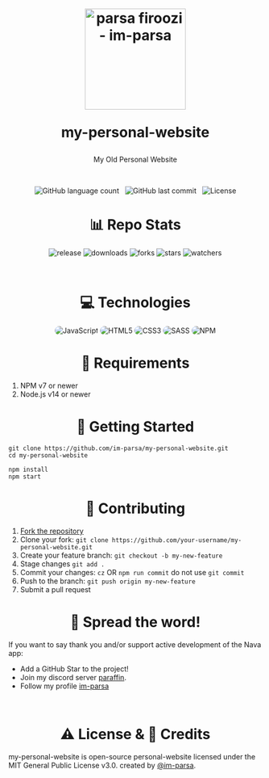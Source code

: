 <h1 align="center">
  <img width="200px" src="https://cdn.discordapp.com/attachments/776425421968244768/917309799824252968/favicon.png" alt="parsa firoozi - im-parsa"/>
<br/>

my-personal-website

</h1>

<p align="center">My Old Personal Website</p>

<br/>

<p align="center">
    <img alt="GitHub language count" src="https://img.shields.io/github/languages/count/im-parsa/my-personal-website">
    &nbsp;
    <img alt="GitHub last commit" src="https://img.shields.io/github/last-commit/im-parsa/my-personal-website">
    &nbsp;
    <img alt="License" src="https://img.shields.io/badge/license-MIT-brightgreen">
</p>

<h1 align="center">
    📊 Repo Stats
</h1>

<p align="center">
    <img src="https://img.shields.io/github/release/im-parsa/my-personal-website.svg" alt="release">
    <img src="https://img.shields.io/github/downloads/im-parsa/my-personal-website/total.svg" alt="downloads">
    <img src="https://img.shields.io/github/forks/im-parsa/my-personal-website.svg" alt="forks">
    <img src="https://img.shields.io/github/stars/im-parsa/my-personal-website.svg" alt="stars">
    <img src="https://img.shields.io/github/watchers/im-parsa/my-personal-website.svg" alt="watchers">
</p>

<br/>

<h1 align="center">
    💻 Technologies
</h1>

<div align="center">
    <img src="https://img.shields.io/badge/JavaScript-1c1d29?style=for-the-badge&logo=javascript&logoColor=e82c2c" alt="JavaScript" style="border-radius:15px"/>
    <img src="https://img.shields.io/badge/HTML5-1c1d29?style=for-the-badge&logo=html5&logoColor=e82c2c" alt="HTML5" style="border-radius:15px"/>
    <img src="https://img.shields.io/badge/CSS3-1c1d29?style=for-the-badge&logo=css3&logoColor=e82c2c" alt="CSS3" style="border-radius:15px"/>
    <img src="https://img.shields.io/badge/CSS3-1c1d29?style=for-the-badge&logo=sass&logoColor=e82c2c" alt="SASS" style="border-radius:15px"/>
    <img src="https://img.shields.io/badge/CSS3-1c1d29?style=for-the-badge&logo=npm&logoColor=e82c2c" alt="NPM" style="border-radius:15px"/>
</div>



<h1 align="center">
    🔧 Requirements
</h1>

1. NPM v7 or newer
2. Node.js v14 or newer



<h1 align="center">
    🚀 Getting Started
</h1>

```
git clone https://github.com/im-parsa/my-personal-website.git
cd my-personal-website

npm install
npm start
```


<h1 align="center">
   🤝 Contributing
</h1>

1. [Fork the repository](https://github.com/im-parsa/my-personal-website/fork)
2. Clone your fork: `git clone https://github.com/your-username/my-personal-website.git`
3. Create your feature branch: `git checkout -b my-new-feature`
4. Stage changes `git add .`
5. Commit your changes: `cz` OR `npm run commit` do not use `git commit`
6. Push to the branch: `git push origin my-new-feature`
7. Submit a pull request



<h1 align="center">
    🌟 Spread the word!
</h1>

If you want to say thank you and/or support active development of the Nava app:
- Add a GitHub Star to the project!
- Join my discord server [paraffin](https://discord.com/invite/RUrks4JqW6).
- Follow my profile [im-parsa](https://github.com/im-parsa)

<br/>



<h1 align="center">
    ⚠️ License & 📝 Credits
</h1>

my-personal-website is open-source personal-website licensed under the MIT General Public License v3.0. created by [@im-parsa](https://github.com/im-parsa).
